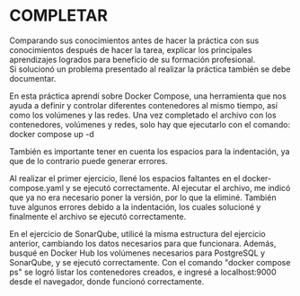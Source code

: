 # COMPLETAR  
Comparando sus conocimientos antes de hacer la práctica con sus conocimientos después de hacer la tarea, explicar los principales aprendizajes logrados para beneficio de su formación profesional.  
Si solucionó un problema presentado al realizar la práctica también se debe documentar.


En esta práctica aprendí sobre Docker Compose, una herramienta que nos ayuda a definir y controlar diferentes contenedores al mismo tiempo, así como los volúmenes y las redes. Una vez completado el archivo con los contenedores, volúmenes y redes, solo hay que ejecutarlo con el comando: docker compose up -d

También es importante tener en cuenta los espacios para la indentación, ya que de lo contrario puede generar errores.

Al realizar el primer ejercicio, llené los espacios faltantes en el docker-compose.yaml y se ejecutó correctamente. Al ejecutar el archivo, me indicó que ya no era necesario poner la versión, por lo que la eliminé. También tuve algunos errores debido a la indentación, los cuales solucioné y finalmente el archivo se ejecutó correctamente.

En el ejercicio de SonarQube, utilicé la misma estructura del ejercicio anterior, cambiando los datos necesarios para que funcionara. Además, busqué en Docker Hub los volúmenes necesarios para PostgreSQL y SonarQube, y se ejecutó correctamente. Con el comando "docker compose ps" se logró listar los contenedores creados, e ingresé a localhost:9000 desde el navegador, donde funcionó correctamente.
